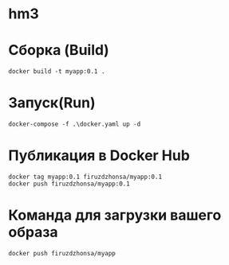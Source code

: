 # hm3
# Сборка (Build)
    docker build -t myapp:0.1 . 

# Запуск(Run)
    docker-compose -f .\docker.yaml up -d 

# Публикация в Docker Hub
    docker tag myapp:0.1 firuzdzhonsa/myapp:0.1 
    docker push firuzdzhonsa/myapp:0.1

# Команда для загрузки вашего образа
    docker push firuzdzhonsa/myapp